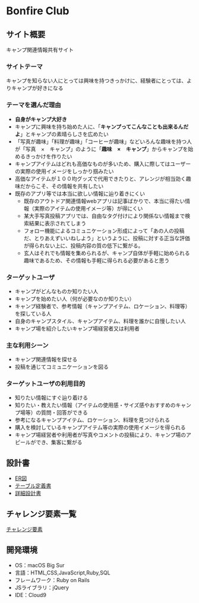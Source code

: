 # Bonfire Club

## サイト概要
キャンプ関連情報共有サイト

### サイトテーマ
キャンプを知らない人にとっては興味を持つきっかけに、経験者にとっては、よりキャンプが好きになる

### テーマを選んだ理由
- **自身がキャンプ大好き**
- キャンプに興味を持ち始めた人に、「**キャンプってこんなことも出来るんだよ**」とキャンプの素晴らしさを広めたい
- 「写真が趣味」「料理が趣味」「コーヒーが趣味」などいろんな趣味を持つ人が「写真　×　キャンプ」のように「**趣味　×　キャンプ**」からキャンプを始めるきっかけを作りたい
- キャンプアイテムはどれも高価なものが多いため、購入に際してはユーザーの実際の使用イメージをしっかり掴みたい
- 高価なアイテムが１００均グッズで代用できたりと、アレンジが相当効く趣味だからこそ、その情報を共有したい
- 既存のアプリ等では本当に欲しい情報に辿り着きにくい
  - 既存のアウトドア関連情報webアプリは記事ばかりで、本当に得たい情報（実際のアイテムの使用イメージ等）が得にくい
  - 某大手写真投稿アプリでは、自由なタグ付けにより関係ない情報まで検索結果に表示されてしまう
  - フォロー機能によるコミュニケーション形成によって「あの人の投稿だ、とりあえずいいねしよう」というように、投稿に対する正当な評価が得られない上に、投稿内容の質の低下に繋がる。
  - 玄人はそれでも情報を集められるが、キャンプ自体が手軽に始められる趣味であるため、その情報も手軽に得られる必要があると思う

### ターゲットユーザ
- キャンプがどんなものか知りたい人
- キャンプを始めたい人（何が必要なのか知りたい）
- キャンプ経験者で、参考情報（キャンプアイテム、ロケーション、料理等）を探している人
- 自身のキャンプスタイル、キャンプアイテム、料理を誰かに自慢したい人
- キャンプ場を紹介したいキャンプ場経営者又は利用者

### 主な利用シーン
- キャンプ関連情報を探せる
- 投稿を通じてコミュニケーションを図る

### ターゲットユーザの利用目的	
- 知りたい情報にすぐ辿り着ける
- 知りたい・教えたい情報（アイテムの使用感・サイズ感やおすすめのキャンプ場等）の質問・回答ができる
- 参考になるキャンプアイテム、ロケーション、料理を見つけられる
- 購入を検討しているキャンプアイテム等の実際の使用イメージを得られる
- キャンプ場経営者や利用者が写真やコメントの投稿により、キャンプ場のアピールができ、集客に繋がる

## 設計書
- [ER図](https://drive.google.com/file/d/1ymml7Fkh7u8_nLktpGkY7eLkgAgzvsNR/view?usp=sharing)
- [テーブル定義書](https://docs.google.com/spreadsheets/d/1TiKXs-gF7U1hp21zsyggsn9Wx65AIRBJmQt6bPhGByI/edit?usp=sharing)
- [詳細設計書](https://docs.google.com/spreadsheets/d/1j3Ew7qn6H9omB5gyCthA_8D-DoOXKvXJ7WoKEB-mPPE/edit?usp=sharing)

## チャレンジ要素一覧
[チャレンジ要素](https://docs.google.com/spreadsheets/d/1lzPPfHXpo8iiL9e9x6RtkWUOUH-uQZxFOOObnomo3rw/edit?usp=sharing)

## 開発環境
- OS：macOS Big Sur
- 言語：HTML,CSS,JavaScript,Ruby,SQL
- フレームワーク：Ruby on Rails
- JSライブラリ：jQuery
- IDE：Cloud9
